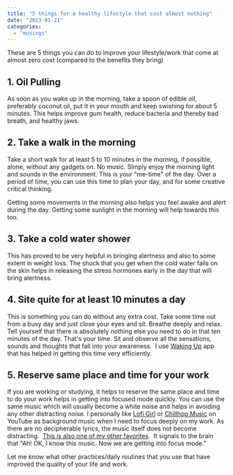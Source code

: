 ```yaml
---
title: "5 things for a healthy lifestyle that cost almost nothing"
date: "2023-01-21"
categories: 
  - "musings"
---
```


These are 5 things you can do to improve your lifestyle/work that come at almost zero cost (compared to the benefits they bring)

## 1\. Oil Pulling

As soon as you wake up in the morning, take a spoon of edible oil, preferably coconut oil, put it in your mouth and keep swishing for about 5 minutes. This helps improve gum health, reduce bacteria and thereby bad breath, and healthy jaws.

## 2\. Take a walk in the morning

Take a short walk for at least 5 to 10 minutes in the morning, if possible, alone, without any gadgets on. No music. SImply enjoy the morning light and sounds in the environment. This is your "me-time" of the day. Over a period of time, you can use this time to plan your day, and for some creative critical thinking.

Getting some movements in the morning also helps you feel awake and alert during the day. Getting some sunlight in the morning will help towards this too.

## 3\. Take a cold water shower

This has proved to be very helpful in bringing alertness and also to some extent in weight loss. The shock that you get when the cold water falls on the skin helps in releasing the stress hormones early in the day that will bring alertness.

## 4\. Site quite for at least 10 minutes a day

This is something you can do without any extra cost. Take some time out from a busy day and just close your eyes and sit. Breathe deeply and relax. Tell yourself that there is absolutely nothing else you need to do in that ten minutes of the day. That's your time. Sit and observe all the sensations, sounds and thoughts that fall into your awareness.  I use [Waking Up](https://dynamic.wakingup.com/shareOpenAccess/SCF3C8244) app that has helped in getting this time very efficiently.

## 5\. Reserve same place and time for your work

If you are working or studying, it helps to reserve the same place and time to do your work helps in getting into focused mode quickly. You can use the same music which will usually become a white noise and helps in avoiding any other distracting noise. I personally like [Lofi Girl](https://www.youtube.com/watch?v=jfKfPfyJRdk) or [Chillhop Music](https://www.youtube.com/watch?v=8iU8LPEa4o0) on YouTube as background music when I need to focus deeply on my work. As there are no decipherable lyrics, the music itself does not become distracting.  [This is also one of my other favorites](https://www.youtube.com/watch?v=mr8GBzTsWqM).  It signals to the brain that "Ah! OK, I know this music. Now we are getting into focus mode."

Let me know what other practices/daily routines that you use that have improved the quality of your life and work.
